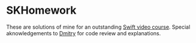 # SKHomework
These are solutions of mine for an outstanding [Swift video course](https://www.youtube.com/watch?v=WNMFljBCOP8&list=PL6724Ll8v6UhOq6Otjw-rUPFsZVmoCLFm).
Special aknowledgements to [Dmitry](https://github.com/DmitriyLis) for code review and explanations.
